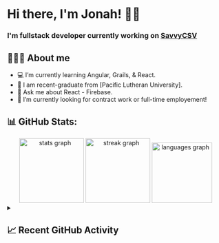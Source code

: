 <h1 align="left">Hi there, I'm Jonah! 👋🏻</h1>

<h3 align="left">I'm fullstack developer currently working on <a href="https://savvycsv.com">SavvyCSV</a></h3>

## 👨🏼‍💻 About me

<ul>
<li>💻 I’m currently learning Angular, Grails, & React.</li>
<li>🏫 I am recent-graduate from [Pacific Lutheran University].</li>
<li>💬 Ask me about React - Firebase.</li>
<li>🤝 I’m currently looking for contract work or full-time employement!</li>
</ul>

## 📊 GitHub Stats:
<div align="center">
  <img src="https://github-readme-stats.vercel.app/api?username=jonahansmulcrone&hide_title=false&hide_rank=false&show_icons=true&include_all_commits=true&count_private=true&disable_animations=false&theme=dark&locale=en&hide_border=false&order=1" height="150" alt="stats graph"  />
  <img src="https://streak-stats.demolab.com?user=jonahansmulcrone&locale=en&mode=daily&theme=dark&hide_border=false&border_radius=5&order=3" height="150" alt="streak graph"  />
  <img src="https://github-readme-stats.vercel.app/api/top-langs?username=jonahansmulcrone&locale=en&hide_title=false&layout=compact&card_width=320&langs_count=5&theme=dark&hide_border=false&order=2" height="140" alt="languages graph"/>
</div>

<details><summary><h2>📈 Recent GitHub Activity</h2></summary>

----
	
<img src="https://github-readme-activity-graph.vercel.app/graph?username=jonahansmulcrone&theme=github-compact&hide_border=true)(https://github.com/jonahansmulcrone/github-readme-activity-graph)">
 
</details>
